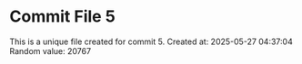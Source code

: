 # Commit File 5

This is a unique file created for commit 5.
Created at: 2025-05-27 04:37:04
Random value: 20767
